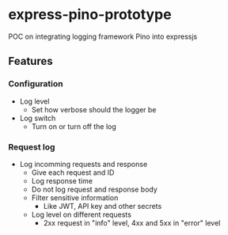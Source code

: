 # express-pino-prototype
POC on integrating logging framework Pino into expressjs

## Features

### Configuration
- Log level
  - Set how verbose should the logger be
- Log switch
  - Turn on or turn off the log

### Request log
- Log incomming requests and response
  - Give each request and ID
  - Log response time
  - Do not log request and response body
  - Filter sensitive information
    - Like JWT, API key and other secrets
  - Log level on different requests
    - 2xx request in "info" level, 4xx and 5xx in "error" level
